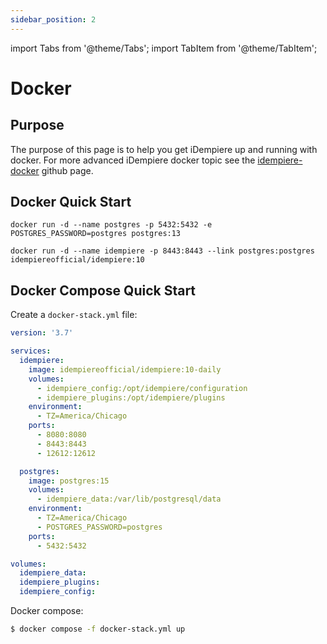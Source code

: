 ```yaml
---
sidebar_position: 2
---
```


import Tabs from '@theme/Tabs';
import TabItem from '@theme/TabItem';

# Docker

## Purpose

The purpose of this page is to help you get iDempiere up and running with docker. For more advanced iDempiere docker topic see the [idempiere-docker](https://github.com/idempiere/idempiere-docker) github page.

## Docker Quick Start

```shell
docker run -d --name postgres -p 5432:5432 -e POSTGRES_PASSWORD=postgres postgres:13
```

```shell
docker run -d --name idempiere -p 8443:8443 --link postgres:postgres idempiereofficial/idempiere:10
```

## Docker Compose Quick Start

Create a `docker-stack.yml` file:

```yaml
version: '3.7'

services:
  idempiere:
    image: idempiereofficial/idempiere:10-daily
    volumes:
      - idempiere_config:/opt/idempiere/configuration
      - idempiere_plugins:/opt/idempiere/plugins
    environment:
      - TZ=America/Chicago
    ports:
      - 8080:8080
      - 8443:8443
      - 12612:12612

  postgres:
    image: postgres:15
    volumes:
      - idempiere_data:/var/lib/postgresql/data
    environment:
      - TZ=America/Chicago
      - POSTGRES_PASSWORD=postgres
    ports:
      - 5432:5432

volumes:
  idempiere_data:
  idempiere_plugins:
  idempiere_config:
```

Docker compose:

```bash
$ docker compose -f docker-stack.yml up
```
